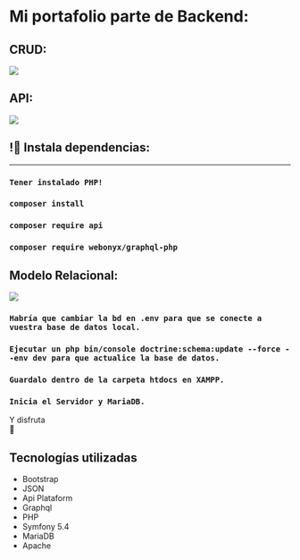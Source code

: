 # Mi portafolio parte de Backend:

## CRUD:

![](./portafolio-back/public/CRUD.png)

## API:

![](./portafolio-back/public/API_Platform.png)

## !🔌 Instala dependencias:
______ 
### `Tener instalado PHP!`
### `composer install`
### `composer require api`
### `composer require webonyx/graphql-php`

## Modelo Relacional:

![](./portafolio-back/public/ModeloER.png)

### `Habría que cambiar la bd en .env para que se conecte a vuestra base de datos local.`
### `Ejecutar un php bin/console doctrine:schema:update --force --env dev para que actualice la base de datos.`
### `Guardalo dentro de la carpeta htdocs en XAMPP.`
### `Inicia el Servidor y MariaDB.`

Y disfruta 	
:tada:

## Tecnologías utilizadas

- Bootstrap    
- JSON
- Api Plataform
- Graphql
- PHP
- Symfony 5.4
- MariaDB
- Apache
